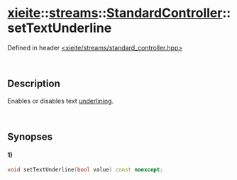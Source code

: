 # [xieite](../../../../../xieite.md)\:\:[streams](../../../../../streams.md)\:\:[StandardController](../../../standard_controller.md)\:\:setTextUnderline
Defined in header [<xieite/streams/standard_controller.hpp>](../../../../../../include/xieite/streams/standard_controller.hpp)

&nbsp;

## Description
Enables or disables text <u>underlining</u>.

&nbsp;

## Synopses
#### 1)
```cpp
void setTextUnderline(bool value) const noexcept;
```
